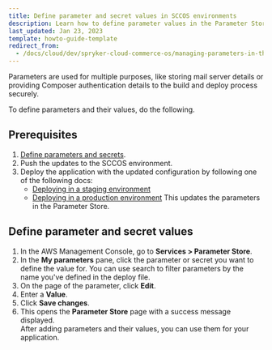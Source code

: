 ```yaml
---
title: Define parameter and secret values in SCCOS environments
description: Learn how to define parameter values in the Parameter Store.
last_updated: Jan 23, 2023
template: howto-guide-template
redirect_from:
  - /docs/cloud/dev/spryker-cloud-commerce-os/managing-parameters-in-the-parameter-store.html
---
```


Parameters are used for multiple purposes, like storing mail server details or providing Composer authentication details to the build and deploy process securely.

To define parameters and their values, do the following.

## Prerequisites

1. [Define parameters and secrets](/docs/scos/dev/the-docker-sdk/{{site.version}}/define-parameters-and-secrets.html).
2. Push the updates to the SCCOS environment.
3. Deploy the application with the updated configuration by following one of the following docs:
    * [Deploying in a staging environment](/docs/cloud/dev/spryker-cloud-commerce-os/deploying-in-a-staging-environment.html)
    * [Deploying in a production environment](/docs/cloud/dev/spryker-cloud-commerce-os/deploying-in-a-production-environment.html)
        This updates the parameters in the Parameter Store.

## Define parameter and secret values         

1. In the AWS Management Console, go to **Services > Parameter Store**.
2. In the **My parameters** pane, click the parameter or secret you want to define the value for.
    You can use search to filter parameters by the name you've defined in the deploy file.
3. On the page of the parameter, click **Edit**.
4. Enter a **Value**.
5. Click **Save changes**.
6. This opens the **Parameter Store** page with a success message displayed.    
    After adding parameters and their values, you can use them for your application.

